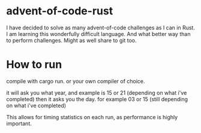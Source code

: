 # advent-of-code-rust
I have decided to solve as many advent-of-code challenges as I can in Rust.
I am learning this wonderfully difficult language. And what better way than to perform challenges.
Might as well share to git too.

# How to run
compile with cargo run. or your own compiler of choice.

it will ask you what year, and example is 15 or 21  (depending on what i've completed)
then it asks you the day. for example 03 or 15 (still depending on what i've completed)

This allows for timing statistics on each run, as performance is highly important.
